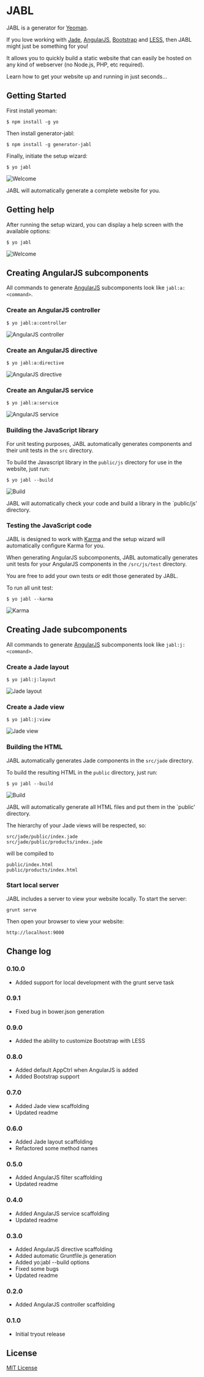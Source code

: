 # JABL

JABL is a generator for [Yeoman](http://yeoman.io).

If you love working with [Jade](http://jade-lang.com), [AngularJS](http://www.angularjs.org), [Bootstrap](http://getbootstrap.com) and [LESS](http://lesscss.org), then JABL might just be something for you!

It allows you to quickly build a static website that can easily be hosted on any kind of webserver (no Node.js, PHP, etc required).

Learn how to get your website up and running in just seconds...

## Getting Started

First install yeoman:

    $ npm install -g yo

Then install generator-jabl:

    $ npm install -g generator-jabl

Finally, initiate the setup wizard:

    $ yo jabl

![Welcome](http://jvandemo.github.io/generator-jabl/images/screenshots/setup.png)

JABL will automatically generate a complete website for you.

## Getting help

After running the setup wizard, you can display a help screen with the available options:

    $ yo jabl

![Welcome](http://jvandemo.github.io/generator-jabl/images/screenshots/help.png)

## Creating AngularJS subcomponents

All commands to generate [AngularJS](http://www.angularjs.org) subcomponents look like `jabl:a:<command>`.

### Create an AngularJS controller

    $ yo jabl:a:controller

![AngularJS controller](http://jvandemo.github.io/generator-jabl/images/screenshots/a-controller.png)

### Create an AngularJS directive

    $ yo jabl:a:directive

![AngularJS directive](http://jvandemo.github.io/generator-jabl/images/screenshots/a-directive.png)

### Create an AngularJS service

    $ yo jabl:a:service

![AngularJS service](http://jvandemo.github.io/generator-jabl/images/screenshots/a-service.png)

### Building the JavaScript library

For unit testing purposes, JABL automatically generates components and their unit tests in the `src` directory.

To build the Javascript library in the `public/js` directory for use in the website, just run:

    $ yo jabl --build

![Build](http://jvandemo.github.io/generator-jabl/images/screenshots/build.png)

JABL will automatically check your code and build a library in the `public/js' directory.

### Testing the JavaScript code

JABL is designed to work with [Karma](http://karma-runner.github.io/) and the setup wizard will automatically configure Karma for you.

When generating AngularJS subcomponents, JABL automatically generates unit tests for your AngularJS components in the `/src/js/test` directory.

You are free to add your own tests or edit those generated by JABL.

To run all unit test:

    $ yo jabl --karma

![Karma](http://jvandemo.github.io/generator-jabl/images/screenshots/karma.png)

## Creating Jade subcomponents

All commands to generate [AngularJS](http://www.angularjs.org) subcomponents look like `jabl:j:<command>`.

### Create a Jade layout

    $ yo jabl:j:layout

![Jade layout](http://jvandemo.github.io/generator-jabl/images/screenshots/j-layout.png)

### Create a Jade view

    $ yo jabl:j:view

![Jade view](http://jvandemo.github.io/generator-jabl/images/screenshots/j-view.png)

### Building the HTML

JABL automatically generates Jade components in the `src/jade` directory.

To build the resulting HTML in the `public` directory, just run:

    $ yo jabl --build

![Build](http://jvandemo.github.io/generator-jabl/images/screenshots/build.png)

JABL will automatically generate all HTML files and put them in the `public' directory.

The hierarchy of your Jade views will be respected, so:

    src/jade/public/index.jade
    src/jade/public/products/index.jade

will be compiled to

    public/index.html
    public/products/index.html

### Start local server

JABL includes a server to view your website locally. To start the server:

    grunt serve

Then open your browser to view your website:

    http://localhost:9000

## Change log

### 0.10.0

- Added support for local development with the grunt serve task

### 0.9.1

- Fixed bug in bower.json generation

### 0.9.0

- Added the ability to customize Bootstrap with LESS

### 0.8.0

- Added default AppCtrl when AngularJS is added
- Added Bootstrap support

### 0.7.0

- Added Jade view scaffolding
- Updated readme

### 0.6.0

- Added Jade layout scaffolding
- Refactored some method names

### 0.5.0

- Added AngularJS filter scaffolding
- Updated readme

### 0.4.0

- Added AngularJS service scaffolding
- Updated readme

### 0.3.0

- Added AngularJS directive scaffolding
- Added automatic Gruntfile.js generation
- Added yo:jabl --build options
- Fixed some bugs
- Updated readme

### 0.2.0

- Added AngularJS controller scaffolding

### 0.1.0

- Initial tryout release

## License

[MIT License](http://en.wikipedia.org/wiki/MIT_License)
